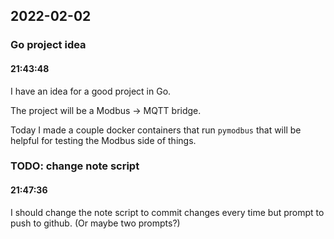 ## 2022-02-02

### **Go project idea**
#### 21:43:48
I have an idea for a good project in Go.

The project will be a Modbus -> MQTT bridge.

Today I made a couple docker containers that run `pymodbus` that will be helpful for testing the Modbus side of things.  

### **TODO: change note script**
#### 21:47:36

I should change the note script to commit changes every time but prompt to push to github.  (Or maybe two prompts?)
